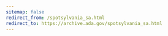 ```yaml
---
sitemap: false 
redirect_from: /spotsylvania_sa.html 
redirect_to: https://archive.ada.gov/spotsylvania_sa.html 
---
```

